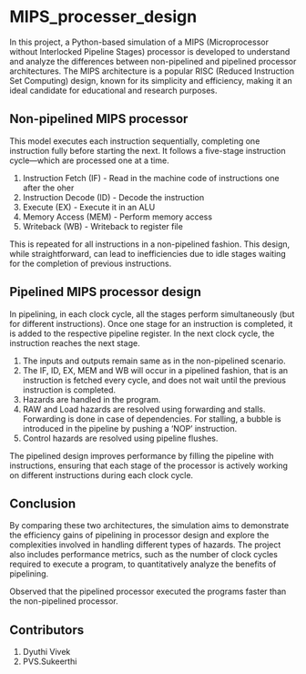 # MIPS_processer_design

In this project, a Python-based simulation of a MIPS (Microprocessor without Interlocked Pipeline Stages) processor is developed to understand and analyze the differences between non-pipelined and pipelined processor architectures. The MIPS architecture is a popular RISC (Reduced Instruction Set Computing) design, known for its simplicity and efficiency, making it an ideal candidate for educational and research purposes.


## Non-pipelined MIPS processor

This model executes each instruction sequentially, completing one instruction fully before starting the next. It follows a five-stage instruction cycle—which are processed one at a time. 

1. Instruction Fetch (IF) - Read in the machine code of instructions one after the oher
2. Instruction Decode (ID) - Decode the instruction
3. Execute (EX) - Execute it in an ALU
4. Memory Access (MEM) - Perform memory access 
5. Writeback (WB) - Writeback to register file 

This is repeated for all instructions in a non-pipelined fashion. This design, while straightforward, can lead to inefficiencies due to idle stages waiting for the completion of previous instructions.

## Pipelined MIPS processor design 

In pipelining, in each clock cycle, all the stages perform simultaneously (but for different instructions). Once one stage for an instruction is completed, it is added to the respective pipeline register. In the next clock cycle, the instruction reaches the next stage.

1. The inputs and outputs remain same as in the non-pipelined scenario.
2. The IF, ID, EX, MEM and WB will occur in a pipelined fashion, that is an instruction is fetched every cycle, and does not wait until the previous instruction is completed.
4. Hazards are handled in the program.
5. RAW and Load hazards are resolved using forwarding and stalls. Forwarding is done in case of dependencies. For stalling, a bubble is introduced in the pipeline by pushing a ‘NOP’ instruction.
6. Control hazards are resolved using pipeline flushes. 

The pipelined design improves performance by filling the pipeline with instructions, ensuring that each stage of the processor is actively working on different instructions during each clock cycle. 

## Conclusion

By comparing these two architectures, the simulation aims to demonstrate the efficiency gains of pipelining in processor design and explore the complexities involved in handling different types of hazards. The project also includes performance metrics, such as the number of clock cycles required to execute a program, to quantitatively analyze the benefits of pipelining.

Observed that the pipelined processor executed the programs faster than the non-pipelined processor.

## Contributors

1. Dyuthi Vivek
2. PVS.Sukeerthi
